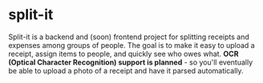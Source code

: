 # split-it

Split-it is a backend and (soon) frontend project for splitting receipts and expenses among groups of people. The goal is to make it easy to upload a receipt, assign items to people, and quickly see who owes what. **OCR (Optical Character Recognition) support is planned** - so you'll eventually be able to upload a photo of a receipt and have it parsed automatically.
